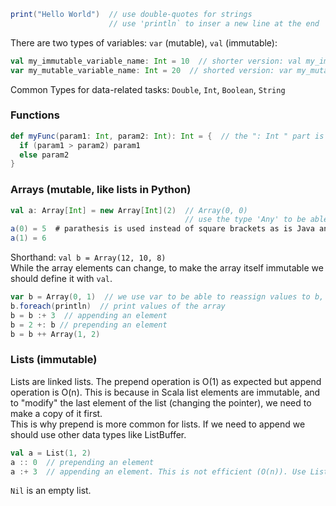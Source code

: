 ```scala
print("Hello World")  // use double-quotes for strings
                      // use 'println` to inser a new line at the end
```
There are two types of variables: `var` (mutable), `val` (immutable):
```scala
val my_immutable_variable_name: Int = 10  // shorter version: val my_immutable_variable_name = 10
var my_mutable_variable_name: Int = 20  // shorted version: var my_mutable_variable_name = 20
```

Common Types for data-related tasks: `Double`, `Int`, `Boolean`, `String`

### Functions
```scala
def myFunc(param1: Int, param2: Int): Int = {  // the ": Int " part is not necessary
  if (param1 > param2) param1
  else param2
}
```
### Arrays (mutable, like lists in Python)
```scala
val a: Array[Int] = new Array[Int](2)  // Array(0, 0) 
                                       // use the type 'Any' to be able to use elements of mixed types in the array
a(0) = 5  # parathesis is used instead of square brackets as is Java and Python
a(1) = 6
```
Shorthand: `val b = Array(12, 10, 8)`  
While the array elements can change, to make the array itself immutable we should define it with `val`.

```scala
var b = Array(0, 1)  // we use var to be able to reassign values to b, but Scala suggests using val and creating new variables instead of re-assigning.
b.foreach(println)  // print values of the array
b = b :+ 3  // appending an element
b = 2 +: b // prepending an element
b = b ++ Array(1, 2) 
```

### Lists (immutable)
Lists are linked lists. The prepend operation is O(1) as expected but append operation is O(n). This is because in Scala list elements are immutable, and to "modify" the last element of the list (changing the pointer), we need to make a copy of it first.  
This is why prepend is more common for lists. If we need to append we should use other data types like ListBuffer.
```scala
val a = List(1, 2)
a :: 0  // prepending an element
a :+ 3  // appending an element. This is not efficient (O(n)). Use ListBuffer or other alternatives
```
`Nil` is an empty list.
